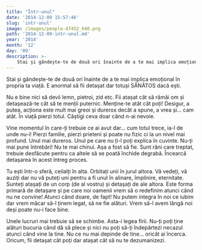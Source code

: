 ```yaml
---
title: "Într-unul"
date: '2014-12-09 15:57:46'
slug: 'intr-unul'
image: /images/people-47452_640.png
path: '2014-12-09-intr-unul.md'
year: '2014'
month: '12'
day: '09'
description: >-
    Stai și gândește-te de două ori înainte de a te mai implica emoțional în propria ta viață. E anormal să fii detașat dar totuși SĂNĂTOS dacă ești.Nu e bine nici să devii lemn, pietroi, zid etc. Fii at
---
```

<div class="kg-card-markdown"><p>Stai și gândește-te de două ori înainte de a te mai implica emoțional în propria ta viață. E anormal să fii detașat dar totuși SĂNĂTOS dacă ești.</p>
<p>Nu e bine nici să devii lemn, pietroi, zid etc. Fii atașat cât să rămâi om și detașează-te cât să te menții puternic. Menține-te atât cât poți! Desigur, a putea, acționa este mult mai greoi și dureros decât a spune, a vrea și... cam atât. În viață pierzi totul. Câștigi ceva doar când n-ai nevoie.</p>
<p>Vine momentul în care-ți trebuie ce ai avut dar... cum totul trece, ia-l de unde nu-i! Pierzi familie, pierzi prieteni și poate nu fizic ci la un nivel mai profund. Unul mai dureros. Unul pe care nu ți-l poți explica în cuvinte. Nu-ți mai pune întrebări! Nu te mai chinui. Așa a fost să fie. Sunt răni care treptat, trebuie desfăcute pentru ca altele să se poată închide degrabă. Încearcă detașarea în acest întreg proces.</p>
<p>Tu ești într-o sferă, ceilalți în alta. Orbitați unii în jurul altora. Vă vedeți, vă auziți dar nu vă puteți uni pentru a fi unul în alinare, împlinire, eternitate. Sunteți atașați de un corp (de al vostru) și detașați de ale altora. Este forma primară de detașare și pe care noi oamenii vrem să o redefinim atunci când nu ne convine! Atunci când doare, de fapt! Nu putem integra în noi ce iubim dar vrem măcar să-l ținem legat, să ne fie alături. Vrem să-l avem lângă noi deși poate nu-i face bine.</p>
<p>Unele lucruri mai trebuie să se schimbe. Asta-i legea firii. Nu-ți poți ține alături bucuria când dă să plece și nici nu poți să-ți îndepărtezi necazul atunci când vine la tine. Nu ce nu mai depinde de tine... oricât ai încerca. Oricum, fii detașat cât poți dar atașat cât să nu te dezumanizezi.</p>
<p> </p>
</div>
    